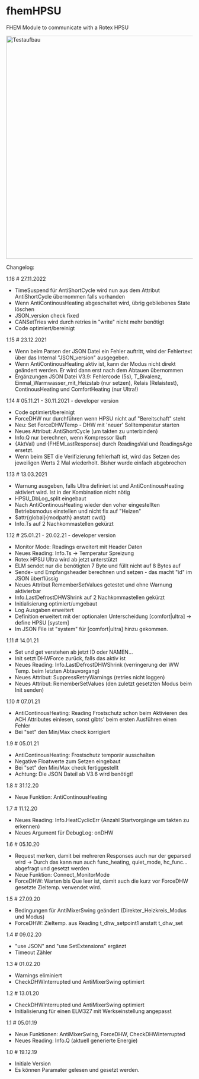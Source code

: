 # fhemHPSU
FHEM Module to communicate with a Rotex HPSU

<img src="https://user-images.githubusercontent.com/48262831/111051497-bf34e980-8453-11eb-8b21-cd32ab6ee082.jpg" alt="Testaufbau" width="600"/>

Changelog:

1.16 # 27.11.2022
- TimeSuspend für AntiShortCycle wird nun aus dem Attribut AntiShortCycle übernommen falls vorhanden
- Wenn AntiContinousHeating abgeschaltet wird, übrig gebliebenes State löschen
- JSON_version check fixed
- CANSetTries wird durch retries in "write" nicht mehr benötigt
- Code optimiert/bereinigt

1.15 # 23.12.2021
- Wenn beim Parsen der JSON Datei ein Fehler auftritt, wird der Fehlertext über das Internal "JSON_version" ausgegeben.
- Wenn AntiContinousHeating aktiv ist, kann der Modus nicht direkt geändert werden. Er wird dann erst nach dem Abtauen übernommen
- Ergänzungen JSON Datei V3.9: Fehlercode (5s), T_Bivalenz, Einmal_Warmwasser_mit_Heizstab (nur setzen), Relais (Relaistest), ContinousHeating und ComfortHeating (nur Ultra!)

1.14 # 05.11.21 - 30.11.2021 - developer version
- Code optimiert/bereinigt
- ForceDHW nur durchführen wenn HPSU nicht auf "Bereitschaft" steht
- Neu: Set ForceDHWTemp - DHW mit 'neuer' Solltemperatur starten
- Neues Attribut: AntiShortCycle (um takten zu unterbinden)
- Info.Q nur berechnen, wenn Kompressor läuft
- {AktVal} und {FHEMLastResponse} durch ReadingsVal und ReadingsAge ersetzt.
- Wenn beim SET die Verifizierung fehlerhaft ist, wird das Setzen des jeweiligen Werts 2 Mal wiederholt. Bisher wurde einfach abgebrochen

1.13 # 13.03.2021
- Warnung ausgeben, falls Ultra definiert ist und AntiContinousHeating aktiviert wird. Ist in der Kombination nicht nötig
- HPSU_DbLog_split eingebaut
- Nach AntiContinousHeating wieder den voher eingestellten Betriebsmodus einstellen und nicht fix auf "Heizen"
- $attr{global}{modpath} anstatt cwd()
- Info.Ts auf 2 Nachkommastellen gekürzt

1.12 # 25.01.21 - 20.02.21 - developer version
- Monitor Mode: Readings erweitert mit Header Daten
- Neues Reading: Info.Ts -> Temperatur Spreizung
- Rotex HPSU Ultra wird ab jetzt unterstützt
- ELM sendet nur die benötigten 7 Byte und füllt nicht auf 8 Bytes auf
- Sende- und Empfangsheader berechnen und setzen - das macht "id" im JSON überflüssig
- Neues Attribut RememberSetValues getestet und ohne Warnung aktivierbar
- Info.LastDefrostDHWShrink auf 2 Nachkommastellen gekürzt
- Initialisierung optimiert/umgebaut
- Log Ausgaben erweitert
- Definition erweitert mit der optionalen Unterscheidung [comfort|ultra] -> define <name> HPSU <device> [system]
- Im JSON File ist "system" für [comfort|ultra] hinzu gekommen.

1.11 # 14.01.21
- Set und get verstehen ab jetzt ID oder NAMEN...
- Init setzt DHWForce zurück, falls das aktiv ist
- Neues Reading: Info.LastDefrostDHWShrink (verringerung der WW Temp. beim letzten Abtauvorgang)
- Neues Attribut: SuppressRetryWarnings (retries nicht loggen)
- Neues Attribut: RememberSetValues (den zuletzt gesetzten Modus beim Init senden)

1.10 # 07.01.21
- AntiContinousHeating: Reading Frostschutz schon beim Aktivieren des ACH Attributes einlesen, sonst gibts' beim ersten Ausführen einen Fehler
- Bei "set" den Min/Max check korrigiert

1.9 # 05.01.21
- AntiContinousHeating: Frostschutz temporär ausschalten
- Negative Floatwerte zum Setzen eingebaut
- Bei "set" den Min/Max check fertiggestellt
- Achtung: Die JSON Dateil ab V3.6 wird benötigt!

1.8 # 31.12.20
- Neue Funktion: AntiContinousHeating

1.7 # 11.12.20
- Neues Reading: Info.HeatCyclicErr (Anzahl Startvorgänge um takten zu erkennen)
- Neues Argument für DebugLog: onDHW

1.6 # 05.10.20
- Request merken, damit bei mehreren Responses auch nur der geparsed wird 
    -> Durch das kann nun auch func_heating, quiet_mode, hc_func... abgefragt und gesetzt werden
- Neue Funktion: Connect_MonitorMode
- ForceDHW: Warten bis Que leer ist, damit auch die kurz vor ForceDHW gesetzte Zieltemp. verwendet wird.

1.5 # 27.09.20
- Bedingungen für AntiMixerSwing geändert (Direkter_Heizkreis_Modus und Modus)
- ForceDHW: Zieltemp. aus Reading t_dhw_setpoint1 anstatt t_dhw_set

1.4 # 09.02.20
- "use JSON" and "use SetExtensions" ergänzt
- Timeout Zähler

1.3 # 01.02.20
- Warnings eliminiert
- CheckDHWInterrupted und AntiMixerSwing optimiert

1.2 # 13.01.20
- CheckDHWInterrupted und AntiMixerSwing optimiert
- Initialisierung für einen ELM327 mit Werkseinstellung angepasst

1.1 # 05.01.19
- Neue Funktionen: AntiMixerSwing, ForceDHW, CheckDHWInterrupted
- Neues Reading: Info.Q (aktuell generierte Energie)

1.0 # 19.12.19
- Initiale Version
- Es können Paramater gelesen und gesetzt werden.

